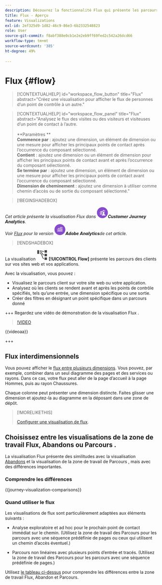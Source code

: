 ```yaml
---
description: Découvrez la fonctionnalité Flux qui présente les parcours des clients sur vos sites web et dans vos applications.
title: Flux - Aperçu
feature: Visualizations
exl-id: 2ef325d9-1d82-46c9-86e3-6b2332548823
role: User
source-git-commit: f8abf388e0cb1e2e2eb9ff69fed2c542a26dcd66
workflow-type: tm+mt
source-wordcount: '385'
ht-degree: 49%

---
```


# Flux {#flow}

<!-- markdownlint-disable MD034 -->

>[!CONTEXTUALHELP]
>id="workspace_flow_button"
>title="Flux"
>abstract="Créez une visualisation pour afficher le flux de personnes d’un point de contrôle à un autre."

>[!CONTEXTUALHELP]
>id="workspace_flow_panel"
>title="Flux"
>abstract="Analysez le flux des visites ou des visiteurs et visiteuses d’un point de contact à l’autre.<br/><br/>**Paramètres **<br/>**Commence par** : ajoutez une dimension, un élément de dimension ou une mesure pour afficher les principaux points de contact après l’occurrence du composant sélectionné.<br/>**Contient** : ajoutez une dimension ou un élément de dimension pour afficher les principaux points de contact avant et après l’occurrence du composant sélectionné.<br/>**Se termine par** : ajoutez une dimension, un élément de dimension ou une mesure pour afficher les principaux points de contact avant l’occurrence du composant sélectionné.<br/>**Dimension de cheminement** : ajoutez une dimension à utiliser comme chemin d’accès ou de sortie du composant sélectionné."

<!-- markdownlint-enable MD034 -->


>[!BEGINSHADEBOX]

*Cet article présente la visualisation Flux dans ![CustomerJourneyAnalytics](/help/assets/icons/CustomerJourneyAnalytics.svg)**Customer Journey Analytics**.<br/>Voir [Flux](https://experienceleague.adobe.com/en/docs/analytics/analyze/analysis-workspace/visualizations/flow/flow) pour la version ![AdobeAnalytics](/help/assets/icons/AdobeAnalytics.svg)**Adobe Analytics**de cet article.*

>[!ENDSHADEBOX]


La visualisation ![GraphPathing](/help/assets/icons/GraphPathing.svg) **[!UICONTROL Flow]** présente les parcours des clients sur vos sites web et vos applications.

Avec la visualisation, vous pouvez :

* Visualisez le parcours client sur votre site web ou votre application.
* Analysez où les clients se rendent avant et après les points de contrôle spécifiés, tels qu’une entrée, une dimension spécifique ou une sortie.
* Créer des filtres en désignant un point spécifique dans un parcours donné

+++ Regardez une vidéo de démonstration de la visualisation Flux .

>[!VIDEO](https://video.tv.adobe.com/v/346063/?quality=12)

{{videoaa}}

+++

## Flux interdimensionnels

Vous pouvez afficher le [flux entre plusieurs dimensions](/help/analysis-workspace/visualizations/c-flow/multi-dimensional-flow.md). Vous pouvez, par exemple, combiner dans un seul diagramme des pages et des services ou rayons. Dans ce cas, votre flux peut aller de la page d’accueil à la page Hommes, puis au rayon Chaussures.

Chaque colonne peut présenter une dimension distincte. Faites glisser une dimension et ajoutez-la au diagramme en la déposant dans une zone de dépôt.

>[!MORELIKETHIS]
>
>[Configurer une visualisation de flux](/help/analysis-workspace/visualizations/c-flow/create-flow.md).
>

## Choisissez entre les visualisations de la zone de travail Flux, Abandons ou Parcours .

La visualisation Flux présente des similitudes avec la visualisation [Abandons](/help/analysis-workspace/visualizations/fallout/fallout-flow.md) et la visualisation de la zone de travail de Parcours [](/help/analysis-workspace/visualizations/journey-canvas/journey-canvas.md), mais avec des différences importantes.

### Comprendre les différences

<!-- Information in this snippet is shared between Journey canvas, Fallout, and Flow visualization docs -->

{{journey-visualization-comparisons}}

### Quand utiliser le flux

Les visualisations de flux sont particulièrement adaptées aux éléments suivants :

* Analyse exploratoire et ad hoc pour le prochain point de contact immédiat sur le chemin. (Utilisez la zone de travail des Parcours pour les parcours avec une séquence prédéfinie de pages ou ceux qui utilisent un chemin d’accès éventuel.)

* Parcours non linéaires avec plusieurs points d’entrée et tracés. (Utilisez la zone de travail des Parcours pour les parcours avec une séquence prédéfinie de pages.)

Utilisez [le tableau ci-dessus](#understand-the-differences) pour comprendre les différences entre la zone de travail Flux, Abandon et Parcours.
